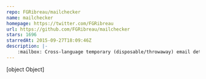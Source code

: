 ```yaml
---
repo: FGRibreau/mailchecker
name: mailchecker
homepage: https://twitter.com/FGRibreau
url: https://github.com/FGRibreau/mailchecker
stars: 1696
starredAt: 2015-09-27T18:09:46Z
description: |-
    :mailbox: Cross-language temporary (disposable/throwaway) email detection library. Covers 55 734+ fake email providers.
---
```


[object Object]
